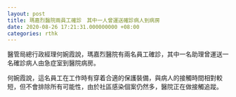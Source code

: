 ```yaml
---
layout: post
title: 瑪嘉烈醫院兩員工確診　其中一人曾運送確診病人到病房
date: 2020-08-26 17:21:31.000000000 +08:00
categories: rthk
---
```


醫管局總行政經理何婉霞說，瑪嘉烈醫院有兩名員工確診，其中一名助理曾運送一名確診病人由急症室到醫院病房。

何婉霞說，這名員工在工作時有穿着合適的保護裝備，與病人的接觸時間相對較短，但不會排除所有可能性，由於社區感染個案仍然多，醫院正在做接觸追蹤。
